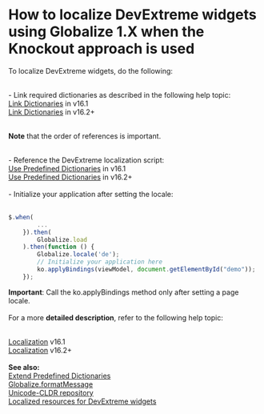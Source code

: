 # How to localize DevExtreme widgets using Globalize 1.X when the Knockout approach is used


<p>To localize DevExtreme widgets, do the following:</p>
<p><br>- Link required dictionaries as described in the following help topic:<br><a href="http://js.devexpress.com/Documentation/Guide/UI_Widgets/Common/Localization/?search=local&version=16_1&approach=jQuery#Link_Dictionaries">Link Dictionaries</a> in v16.1 <br><a href="https://js.devexpress.com/Documentation/16_2/Guide/Widgets/Common/UI_Widgets/Localization_-_Use_Globalize/#Link_Dictionaries">Link Dictionaries</a> in v16.2+<br><br></p>
<p><strong>Note</strong> that the order of references is important.</p>
<p><br>- Reference the DevExtreme localization script:<br><a href="http://js.devexpress.com/Documentation/Guide/UI_Widgets/Common/Localization/?search=local&version=16_1&approach=jQuery#Use_Predefined_Dictionaries">Use Predefined Dictionaries</a> in v16.1<br><a href="https://js.devexpress.com/Documentation/16_2/Guide/Widgets/Common/UI_Widgets/Localization/#Use_Predefined_Dictionaries">Use Predefined Dictionaries</a> in v16.2+ <br><br>- Initialize your application after setting the locale:<br><br></p>


```js
$.when(
        ...
    }).then(
        Globalize.load
    ).then(function () {
        Globalize.locale('de');
        // Initialize your application here
        ko.applyBindings(viewModel, document.getElementById("demo"));
    });
```


<p><strong>Important</strong>: Call the ko.applyBindings method only after setting a page locale.<br><br>For a more <strong>detailed description</strong>, refer to the following help topic:</p>
<br><a href="http://js.devexpress.com/Documentation/Guide/UI_Widgets/Common/Localization/?version=16_1#Localization">Localization</a> v16.1<br><a href="https://js.devexpress.com/Documentation/16_2/Guide/Widgets/Common/UI_Widgets/Localization_-_Use_Globalize/">Localization</a> v16.2+<br><br><strong>See also:</strong><br><a href="http://js.devexpress.com/Documentation/Guide/UI_Widgets/Common/Localization/?search=local&version=16_1&approach=jQuery#Use_Predefined_Dictionaries">Extend Predefined Dictionaries</a><br><a href="https://github.com/jquery/globalize/blob/master/doc/api/message/load-messages.md">Globalize.formatMessage</a><br><a href="https://github.com/unicode-cldr">Unicode-CLDR repository</a><br><a href="https://www.devexpress.com/Support/Center/Question/Details/T311368">Localized resources for DevExtreme widgets</a> <br><br>

<br/>



